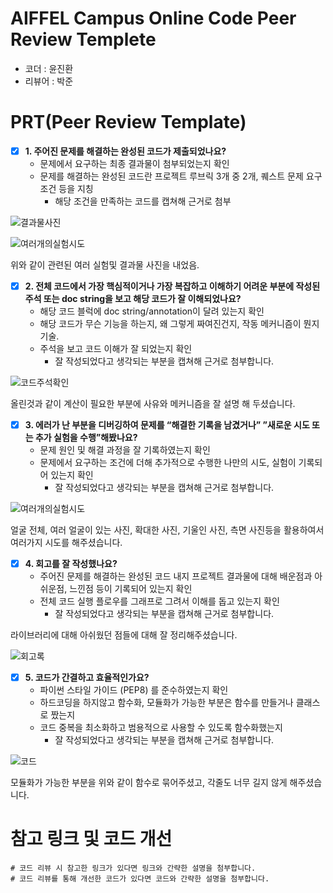 # AIFFEL Campus Online Code Peer Review Templete
- 코더 : 윤진환
- 리뷰어 : 박준


# PRT(Peer Review Template)
- [X]  **1. 주어진 문제를 해결하는 완성된 코드가 제출되었나요?**
    - 문제에서 요구하는 최종 결과물이 첨부되었는지 확인
    - 문제를 해결하는 완성된 코드란 프로젝트 루브릭 3개 중 2개, 
    퀘스트 문제 요구조건 등을 지칭
        - 해당 조건을 만족하는 코드를 캡쳐해 근거로 첨부

     
![결과물사진](https://github.com/currybab/first-repository/assets/7679722/bae907da-4a77-45dc-a90d-e35420c7903f)
    
![여러개의실험시도](https://github.com/currybab/first-repository/assets/7679722/72369c39-5d17-4752-8d2f-5547734f5342)

위와 같이 관련된 여러 실험및 결과물 사진을 내었음.
    
- [X]  **2. 전체 코드에서 가장 핵심적이거나 가장 복잡하고 이해하기 어려운 부분에 작성된 
주석 또는 doc string을 보고 해당 코드가 잘 이해되었나요?**
    - 해당 코드 블럭에 doc string/annotation이 달려 있는지 확인
    - 해당 코드가 무슨 기능을 하는지, 왜 그렇게 짜여진건지, 작동 메커니즘이 뭔지 기술.
    - 주석을 보고 코드 이해가 잘 되었는지 확인
        - 잘 작성되었다고 생각되는 부분을 캡쳐해 근거로 첨부합니다.

![코드주석확인](https://github.com/currybab/first-repository/assets/7679722/6402a38a-b629-4e85-9ae0-51053c20d799)

올린것과 같이 계산이 필요한 부분에 사유와 메커니즘을 잘 설명 해 두셨습니다.

        
- [X]  **3. 에러가 난 부분을 디버깅하여 문제를 “해결한 기록을 남겼거나” 
”새로운 시도 또는 추가 실험을 수행”해봤나요?**
    - 문제 원인 및 해결 과정을 잘 기록하였는지 확인
    - 문제에서 요구하는 조건에 더해 추가적으로 수행한 나만의 시도, 
    실험이 기록되어 있는지 확인
        - 잘 작성되었다고 생각되는 부분을 캡쳐해 근거로 첨부합니다.
    
![여러개의실험시도](https://github.com/currybab/first-repository/assets/7679722/72369c39-5d17-4752-8d2f-5547734f5342)

얼굴 전체, 여러 얼굴이 있는 사진, 확대한 사진, 기울인 사진, 측면 사진등을 활용하여서 여러가지 시도를 해주셨습니다.
        
- [X]  **4. 회고를 잘 작성했나요?**
    - 주어진 문제를 해결하는 완성된 코드 내지 프로젝트 결과물에 대해
    배운점과 아쉬운점, 느낀점 등이 기록되어 있는지 확인
    - 전체 코드 실행 플로우를 그래프로 그려서 이해를 돕고 있는지 확인
        - 잘 작성되었다고 생각되는 부분을 캡쳐해 근거로 첨부합니다.

라이브러리에 대해 아쉬웠던 점들에 대해 잘 정리해주셨습니다.

![회고록](https://github.com/currybab/first-repository/assets/7679722/53926d20-b0fa-4f74-b392-ed8fef640c21)
        
- [X]  **5. 코드가 간결하고 효율적인가요?**
    - 파이썬 스타일 가이드 (PEP8) 를 준수하였는지 확인
    - 하드코딩을 하지않고 함수화, 모듈화가 가능한 부분은 함수를 만들거나 클래스로 짰는지
    - 코드 중복을 최소화하고 범용적으로 사용할 수 있도록 함수화했는지
        - 잘 작성되었다고 생각되는 부분을 캡쳐해 근거로 첨부합니다.

![코드](https://github.com/currybab/first-repository/assets/7679722/375b9153-5516-4248-acb2-279a58b8e5fc)

모듈화가 가능한 부분을 위와 같이 함수로 묶어주셨고, 각줄도 너무 길지 않게 해주셨습니다.

# 참고 링크 및 코드 개선
```
# 코드 리뷰 시 참고한 링크가 있다면 링크와 간략한 설명을 첨부합니다.
# 코드 리뷰를 통해 개선한 코드가 있다면 코드와 간략한 설명을 첨부합니다.
```
